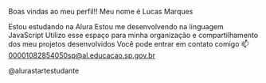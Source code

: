Boas vindas ao meu perfil!!
Meu nome é Lucas Marques

Estou estudando na Alura
Estou me desenvolvendo na linguagem JavaScript
Utilizo esse espaço para minha organização e compartilhamento dos meu projetos desenvolvidos
Você pode entrar em contato comigo 📫
00001082854050sp@al.educacao.sp.gov.br

@alurastartestudante
